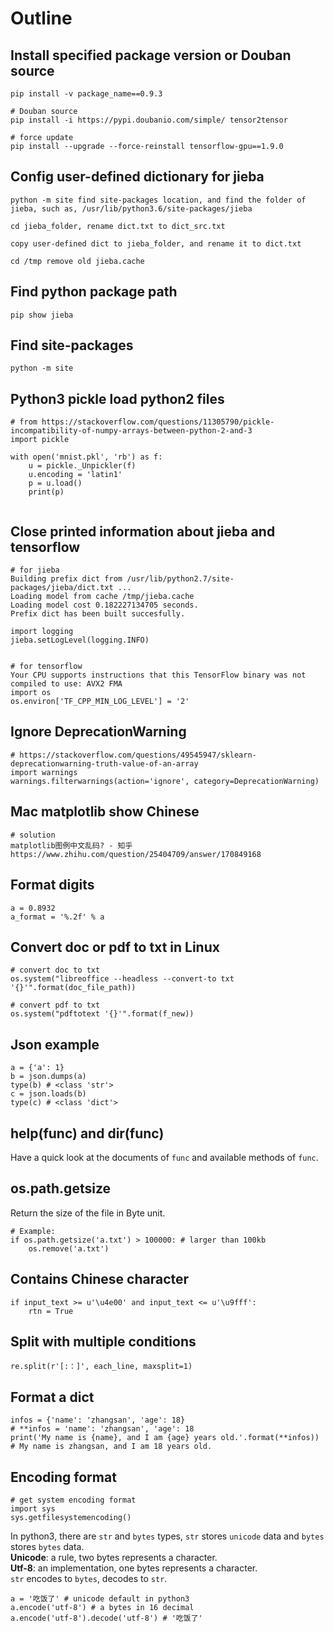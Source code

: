 # Outline

## Install specified package version or Douban source
```
pip install -v package_name==0.9.3

# Douban source
pip install -i https://pypi.doubanio.com/simple/ tensor2tensor

# force update
pip install --upgrade --force-reinstall tensorflow-gpu==1.9.0
```

## Config user-defined dictionary for jieba
```
python -m site find site-packages location, and find the folder of jieba, such as, /usr/lib/python3.6/site-packages/jieba

cd jieba_folder, rename dict.txt to dict_src.txt

copy user-defined dict to jieba_folder, and rename it to dict.txt

cd /tmp remove old jieba.cache
```

## Find python package path
```
pip show jieba
```

## Find site-packages
```
python -m site
```

## Python3 pickle load python2 files
```
# from https://stackoverflow.com/questions/11305790/pickle-incompatibility-of-numpy-arrays-between-python-2-and-3
import pickle

with open('mnist.pkl', 'rb') as f:
    u = pickle._Unpickler(f)
    u.encoding = 'latin1'
    p = u.load()
    print(p)
    
```

## Close printed information about jieba and tensorflow
```
# for jieba
Building prefix dict from /usr/lib/python2.7/site-packages/jieba/dict.txt ...
Loading model from cache /tmp/jieba.cache
Loading model cost 0.182227134705 seconds.
Prefix dict has been built succesfully.

import logging
jieba.setLogLevel(logging.INFO)


# for tensorflow
Your CPU supports instructions that this TensorFlow binary was not compiled to use: AVX2 FMA
import os
os.environ['TF_CPP_MIN_LOG_LEVEL'] = '2'
```

## Ignore DeprecationWarning
```
# https://stackoverflow.com/questions/49545947/sklearn-deprecationwarning-truth-value-of-an-array
import warnings
warnings.filterwarnings(action='ignore', category=DeprecationWarning)
```


## Mac matplotlib show Chinese
```
# solution
matplotlib图例中文乱码? - 知乎
https://www.zhihu.com/question/25404709/answer/170849168
```

## Format digits
```
a = 0.8932
a_format = '%.2f' % a
```

## Convert doc or pdf to txt in Linux
```
# convert doc to txt
os.system("libreoffice --headless --convert-to txt '{}'".format(doc_file_path))

# convert pdf to txt
os.system("pdftotext '{}'".format(f_new))
```

## Json example
```
a = {'a': 1}
b = json.dumps(a)
type(b) # <class 'str'>
c = json.loads(b)
type(c) # <class 'dict'>
```

## help(func) and dir(func)
Have a quick look at the documents of `func` and available methods of `func`.

## os.path.getsize
Return the size of the file in Byte unit.
```
# Example:
if os.path.getsize('a.txt') > 100000: # larger than 100kb
    os.remove('a.txt')
```

## Contains Chinese character
```
if input_text >= u'\u4e00' and input_text <= u'\u9fff':
    rtn = True
```



## Split with multiple conditions
```
re.split(r'[:：]', each_line, maxsplit=1)
```

## Format a dict
```
infos = {'name': 'zhangsan', 'age': 18}
# **infos = 'name': 'zhangsan', 'age': 18
print('My name is {name}, and I am {age} years old.'.format(**infos))
# My name is zhangsan, and I am 18 years old.
```

## Encoding format
```
# get system encoding format
import sys
sys.getfilesystemencoding()
```

In python3, there are `str` and `bytes` types, `str` stores `unicode` data and `bytes` stores `bytes` data.  
**Unicode**: a rule, two bytes represents a character.  
**Utf-8**: an implementation, one bytes represents a character.  
`str` encodes to `bytes`, decodes to `str`.  
```
a = '吃饭了' # unicode default in python3
a.encode('utf-8') # a bytes in 16 decimal
a.encode('utf-8').decode('utf-8') # '吃饭了'
```


